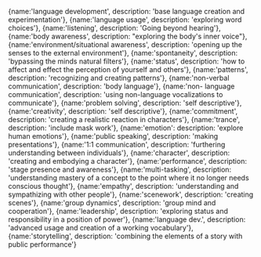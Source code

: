 {name:'language development', description: 'base language creation and experimentation'},
{name:'language usage', description: 'exploring word choices'},
{name:'listening', description: 'Going beyond hearing'},
{name:'body awareness', description: "exploring the body's inner voice"},
{name:'environment/situational awareness', description: 'opening up the senses to the external environment'},
{name:'spontaneity', description: 'bypassing the minds natural filters'},
{name:'status', description: 'how to affect and effect the perception of yourself and others'},
{name:'patterns', description: 'recognizing and creating patterns'},
{name:'non-verbal communication', description: 'body language'},
{name:'non- language communication', description: 'using non-language vocalizations to communicate'},
{name:'problem solving', description: 'self descriptive'},
{name:'creativity', description: 'self descriptive'},
{name:'commitment', description: 'creating a realistic reaction in characters'},
{name:'trance', description: 'include mask work'},
{name:'emotion': description: 'explore human emotions'},
{name:'public speaking', description: 'making presentations'},
{name:'1:1 communication', description: 'furthering understanding between individuals'},
{name:'character', description: 'creating and embodying a character'},
{name:'performance', description: 'stage presence and awareness'},
{name:'multi-tasking', description: 'understanding mastery of a concept to the point where it no longer needs conscious thought'},
{name:'empathy', description: 'understanding and sympathizing with other people'},
{name:'scenework', description: 'creating scenes'},
{name:'group dynamics', description: 'group mind and cooperation'},
{name:'leadership', description: 'exploring status and responsibility in a position of power'},
{name:'language dev.', description: 'advanced usage and creation of a working vocabulary'},
{name:'storytelling', description: 'combining the elements of a story with public performance'}

